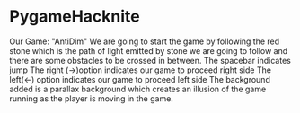 # PygameHacknite
Our Game: "AntiDim" 
We are going to start the game by following the red stone which is the path of light emitted by stone we are going to follow and there are some obstacles to be crossed in between.
The spacebar indicates jump
The right (->)option indicates our game to proceed right side
The left(<-) option indicates our game to proceed left side
The background added is a parallax background which creates an illusion of the game running as the player is moving in the game.
